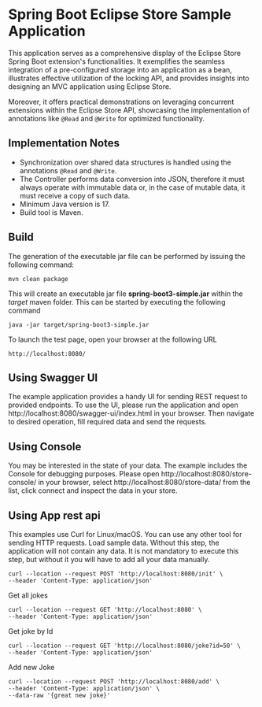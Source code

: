 # Spring Boot Eclipse Store Sample Application

This application serves as a comprehensive display of the Eclipse Store Spring Boot extension's functionalities. It exemplifies the seamless integration of a pre-configured storage into an application as a bean, illustrates effective utilization of the locking API, and provides insights into designing an MVC application using Eclipse Store.

Moreover, it offers practical demonstrations on leveraging concurrent extensions within the Eclipse Store API, showcasing the implementation of annotations like `@Read` and `@Write` for optimized functionality.

## Implementation Notes
* Synchronization over shared data structures is handled using the annotations `@Read` and `@Write`.
* The Controller performs data conversion into JSON, therefore it must always operate with immutable data or, in the case of mutable data, it must receive a copy of such data.
* Minimum Java version is 17.
* Build tool is Maven.

## Build

The generation of the executable jar file can be performed by issuing the following command:

```shell
mvn clean package
```

This will create an executable jar file **spring-boot3-simple.jar** within the _target_ maven folder. This can be started by executing the following command

```shell
java -jar target/spring-boot3-simple.jar
```

To launch the test page, open your browser at the following URL
```shell
http://localhost:8080/  
```

## Using Swagger UI

The example application provides a handy UI for sending REST request to provided endpoints. To use the UI, please run  the application
and open http://localhost:8080/swagger-ui/index.html in your browser. Then navigate to desired operation, fill required data and send the requests.

## Using Console

You may be interested in the state of your data. The example includes the Console for debugging purposes. Please open http://localhost:8080/store-console/
in your browser, select http://localhost:8080/store-data/ from the list, click connect and inspect the data in your store.


## Using App rest api
This examples use Curl for Linux/macOS. You can use any other tool for sending HTTP requests.
Load sample data. Without this step, the application will not contain any data. It is not mandatory to execute this step, but without it you will have to add all your data manually.
```shell
curl --location --request POST 'http://localhost:8080/init' \
--header 'Content-Type: application/json'
```

Get all jokes
```shell
curl --location --request GET 'http://localhost:8080' \
--header 'Content-Type: application/json'
```

Get joke by Id
```shell
curl --location --request GET 'http://localhost:8080/joke?id=50' \
--header 'Content-Type: application/json' 
```

Add new Joke
```shell
curl --location --request POST 'http://localhost:8080/add' \
--header 'Content-Type: application/json' \
--data-raw '{great new joke}'
```
